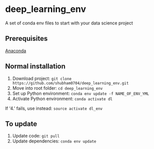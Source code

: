 # deep_learning_env
A set of conda env files to start with your data science project

## Prerequisites
[Anaconda](https://conda.io/docs/user-guide/install/index.html#)

## Normal installation
1. Download project: ```git clone https://github.com/shubham0704/deep_learning_env.git```
2. Move into root folder: ```cd deep_learning_env```
3. Set up Python environment: ```conda env update -f NAME_OF_ENV_YML```
4. Activate Python environment: ```conda activate dl```
   
If '4.' fails, use instead: ```source activate dl_env```

## To update
1. Update code: ```git pull```
2. Update dependencies: ```conda env update```



